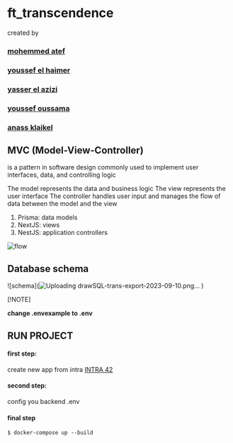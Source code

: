 # ft_transcendence

created by 
### [mohemmed atef](https://www.linkedin.com/in/mohammed-atef-5b5039189/)
### [youssef el haimer](https://www.linkedin.com/in/youmer22)
### [yasser el azizi](https://www.linkedin.com/in/yassir-el-azizi-1ba527216/)
### [youssef oussama](linkedin.com/in/youssef-oussama-907637176/)
### [anass klaikel](https://www.linkedin.com/in/aklaikel/)


## MVC (Model-View-Controller)

is a pattern in software design commonly used to implement user interfaces, data, and controlling logic

The model represents the data and business logic
The view represents the user interface
The controller handles user input and manages the flow of data between the model and the view

1. Prisma: data models
2. NextJS: views
3. NestJS: application controllers

![flow](https://github.com/mohanor/ft_transcendence/raw/main/images/flow.png)

## Database schema

![schema](![Uploading drawSQL-trans-export-2023-09-10.png…]()
)

[!NOTE]

**change  .envexample to .env**

## RUN PROJECT


#### first step:

create new app from intra [INTRA 42](https://profile.intra.42.fr/oauth/applications/new)

#### second step:

config you backend .env 

#### final step
```
$ docker-compose up --build
```
